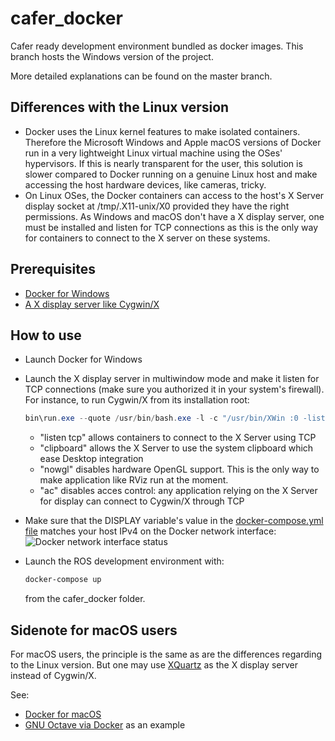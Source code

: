 # cafer_docker
Cafer ready development environment bundled as docker images. This branch hosts the Windows version of the project.

More detailed explanations can be found on the master branch.

## Differences with the Linux version

- Docker uses the Linux kernel features to make isolated containers. Therefore the Microsoft Windows and Apple macOS versions of Docker run in a very lightweight Linux virtual machine using the OSes' hypervisors. If this is nearly transparent for the user, this solution is slower compared to Docker running on a genuine Linux host and make accessing the host hardware devices, like cameras, tricky.
- On Linux OSes, the Docker containers can access to the host's X Server display socket at /tmp/.X11-unix/X0 provided they have the right permissions. As Windows and macOS don't have a X display server, one must be installed and listen for TCP connections as this is the only way for containers to connect to the X server on these systems.

## Prerequisites

- [Docker for Windows](https://docs.docker.com/docker-for-windows/)
- [A X display server like Cygwin/X](http://x.cygwin.com/docs/ug/setup-cygwin-x-installing.html)

## How to use

- Launch Docker for Windows
- Launch the X display server in multiwindow mode and make it listen for TCP connections (make sure you authorized it in your system's firewall). For instance, to run Cygwin/X from its installation root:

    ```Powershell
    bin\run.exe --quote /usr/bin/bash.exe -l -c "/usr/bin/XWin :0 -listen tcp -multiwindow -clipboard -nowgl -ac"
    ``` 
    - "listen tcp" allows containers to connect to the X Server using TCP
    - "clipboard" allows the X Server to use the system clipboard which ease Desktop integration
    - "nowgl" disables hardware OpenGL support. This is the only way to make application like RViz run at the moment.
    - "ac" disables acces control: any application relying on the X Server for display can connect to Cygwin/X through TCP
- Make sure that the DISPLAY variable's value in the [docker-compose.yml file](https://github.com/robotsthatdream/cafer_docker/blob/windows/docker-compose.yml#L45) matches your host IPv4 on the Docker network interface: ![Docker network interface status](http://gdurl.com/jfIo)
- Launch the ROS development environment with:

    ```Powershell
    docker-compose up
    ```
    from the cafer_docker folder.
    
## Sidenote for macOS users

For macOS users, the principle is the same as are the differences regarding to the Linux version.
But one may use [XQuartz](https://xquartz.macosforge.org/trac) as the X display server instead of Cygwin/X.
 
See: 
- [Docker for macOS](https://docs.docker.com/engine/installation/mac/)
- [GNU Octave via Docker](http://blog.ctaggart.com/2016/03/gnu-octave-via-docker-x11.html) as an example

